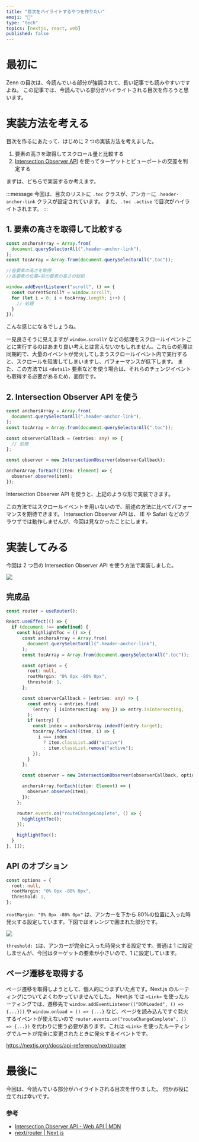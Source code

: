 ```yaml
---
title: "目次をハイライトするやつを作りたい"
emoji: "👀"
type: "tech"
topics: [nextjs, react, web]
published: false
---
```


# 最初に

Zenn の目次は、今読んでいる部分が強調されて、長い記事でも読みやすいですよね。
この記事では、今読んでいる部分がハイライトされる目次を作ろうと思います。

# 実装方法を考える

目次を作るにあたって、はじめに 2 つの実装方法を考えました。

1. 要素の高さを取得してスクロール量と比較する
2. [Intersection Observer API](https://developer.mozilla.org/ja/docs/Web/API/Intersection_Observer_API) を使ってターゲットとビューポートの交差を判定する

まずは、どちらで実装するか考えます。

:::message
今回は、目次のリストに `.toc` クラスが、アンカーに `.header-anchor-link` クラスが設定されています。
また、`.toc .active` で目次がハイライトされます。
:::

## 1. 要素の高さを取得して比較する

```typescript
const anchorsArray = Array.from(
  document.querySelectorAll(".header-anchor-link"),
);
const tocArray = Array.from(document.querySelectorAll(".toc"));

//各要素の高さを取得
//各要素の位置=前の要素の高さの総和

window.addEventListener("scroll", () => {
  const currentScrollY = window.scrollY;
  for (let i = 0; i < tocArray.length; i++) {
    // 処理
  }
});
```

こんな感じになるでしょうね。

一見良さそうに見えますが `window.scrollY` などの処理をスクロールイベントごとに実行するのはあまり良い考えとは言えないかもしれません。これらの処理は同期的で、大量のイベントが発火してしまうスクロールイベント内で実行すると、スクロールを阻害してしまいますし、パフォーマンスが低下します。
また、この方法では `<detail>` 要素などを使う場合は、それらのチェンジイベントも取得する必要があるため、面倒です。

## 2. Intersection Observer API を使う

```typescript
const anchorsArray = Array.from(
  document.querySelectorAll(".header-anchor-link"),
);
const tocArray = Array.from(document.querySelectorAll(".toc"));

const observerCallback = (entries: any) => {
  // 処理
};

const observer = new IntersectionObserver(observerCallback);

anchorArray.forEach((item: Element) => {
  observer.observe(item);
});
```

Intersection Observer API を使うと、上記のような形で実装できます。

この方法ではスクロールイベントを用いないので、前述の方法に比べてパフォーマンスを期待できます。
Intersection Observer API は、 IE や Safari などのブラウザでは動作しませんが、今回は見なかったことにします。

# 実装してみる

今回は 2 つ目の Intersection Observer API を使う方法で実装しました。

![](/images/highlight-the-toc/result.gif)

## 完成品

```typescript
const router = useRouter();

React.useEffect(() => {
  if (document !== undefined) {
    const highlightToc = () => {
      const anchorsArray = Array.from(
        document.querySelectorAll(".header-anchor-link"),
      );
      const tocArray = Array.from(document.querySelectorAll(".toc"));

      const options = {
        root: null,
        rootMargin: "0% 0px -80% 0px",
        threshold: 1,
      };

      const observerCallback = (entries: any) => {
        const entry = entries.find(
          (entry: { isIntersecting: any }) => entry.isIntersecting,
        );
        if (entry) {
          const index = anchorsArray.indexOf(entry.target);
          tocArray.forEach((item, i) => {
            i === index
              ? item.classList.add("active")
              : item.classList.remove("active");
          });
        }
      };

      const observer = new IntersectionObserver(observerCallback, options);

      anchorsArray.forEach((item: Element) => {
        observer.observe(item);
      });
    };

    router.events.on("routeChangeComplete", () => {
      highlightToc();
    });

    highlightToc();
  }
}, []);
```

## API のオプション

```typescript
const options = {
  root: null,
  rootMargin: "0% 0px -80% 0px",
  threshold: 1,
};
```

`rootMargin: "0% 0px -80% 0px"` は、アンカーを下から 80%の位置に入った時発火する設定しています。下図ではオレンジで囲まれた部分です。

![](/images/highlight-the-toc/eventArea.png)

`threshold: 1`は、アンカーが完全に入った時発火する設定です。普通は 1 に設定しませんが、今回はターゲットの要素が小さいので、1 に設定しています。

## ページ遷移を取得する

ページ遷移を取得しようとして、個人的につまずいた点です。Next.js のルーティングについてよくわかっていませんでした。
Next.js では `<Link>` を使ったルーティングでは、遷移先で `window.addEventListener(("DOMLoaded", () => {...}))` や `window.onload = () => {...}` など、ページを読み込んですぐ発火するイベントが使えないので `router.events.on("routeChangeComplete", () => {...})` を代わりに使う必要があります。これは `<Link>` を使ったルーティングでルートが完全に変更されたときに発火するイベントです。

<https://nextjs.org/docs/api-reference/next/router>

# 最後に

今回は、今読んでいる部分がハイライトされる目次を作りました。
何かお役に立てれば幸いです。

### 参考

- [Intersection Observer API - Web API | MDN](https://developer.mozilla.org/ja/docs/Web/API/Intersection_Observer_API)
- [next/router | Next.js](https://nextjs.org/docs/api-reference/next/router)

